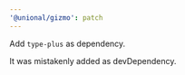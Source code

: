 ```yaml
---
'@unional/gizmo': patch
---
```


Add `type-plus` as dependency.

It was mistakenly added as devDependency.
